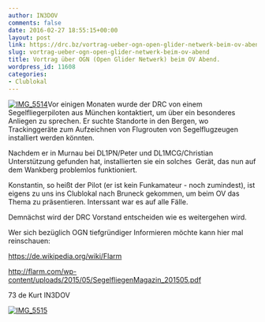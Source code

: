```yaml
---
author: IN3DOV
comments: false
date: 2016-02-27 18:55:15+00:00
layout: post
link: https://drc.bz/vortrag-ueber-ogn-open-glider-netwerk-beim-ov-abend/
slug: vortrag-ueber-ogn-open-glider-netwerk-beim-ov-abend
title: Vortrag über OGN (Open Glider Netwerk) beim OV Abend.
wordpress_id: 11608
categories:
- Clublokal
---
```


[![IMG_5514](https://drc.bz/wp-content/uploads/2016/02/IMG_5514-e1456599111954-225x300.jpg)](https://drc.bz/wp-content/uploads/2016/02/IMG_5514.jpg)Vor einigen Monaten wurde der DRC von einem  Segelfliegerpiloten aus München kontaktiert, um über ein besonderes Anliegen zu sprechen. Er suchte Standorte in den Bergen, wo Trackinggeräte zum Aufzeichnen von Flugrouten von Segelflugzeugen installiert werden könnten.




Nachdem er in Murnau bei DL1PN/Peter und DL1MCG/Christian Unterstützung gefunden hat, installierten sie ein solches  Gerät, das nun auf dem Wankberg problemlos funktioniert.




Konstantin, so heißt der Pilot (er ist kein Funkamateur - noch zumindest), ist eigens zu uns ins Clublokal nach Bruneck gekommen, um beim OV das Thema zu präsentieren. Interssant war es auf alle Fälle.




Demnächst wird der DRC Vorstand entscheiden wie es weitergehen wird.


Wer sich bezüglich OGN tiefgründiger Informieren möchte kann hier mal reinschauen:

https://de.wikipedia.org/wiki/Flarm

http://flarm.com/wp-content/uploads/2015/05/SegelfliegenMagazin_201505.pdf

73 de Kurt IN3DOV

[![IMG_5515](https://drc.bz/wp-content/uploads/2016/02/IMG_5515-e1456599181734.jpg)](https://drc.bz/wp-content/uploads/2016/02/IMG_5515.jpg)
